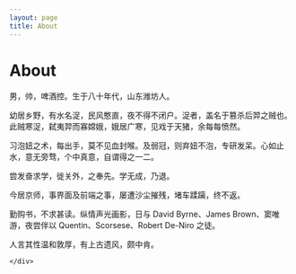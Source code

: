 ```yaml
---
layout: page
title: About
---
```


<h1 class="pagetitle">About</h1>
<div id="content">
	<div class="body">

男，帅，啤酒控。生于八十年代，山东潍坊人。

幼居乡野，有水名浞，民风憨直，夜不得不闭户。浞者，盖名于篡杀后羿之贼也。此贼寒浞，弑夷羿而寡嫦娥，娥居广寒，见戏于天猪，余每每愤然。

习泡妞之术，每出手，莫不见血封喉。及弱冠，则弃妞不泡，专研发呆。心如止水，意无旁骛，个中真意，自谓得之一二。

尝发奋求学，徙关外，之奉先。学无成，乃退。

今居京师，事界面及前端之事，屡遭沙尘摧残，堵车蹂躏，终不返。

勤购书，不求甚读。纵情声光画影，日与 David Byrne、James Brown、窦唯游，夜尝伴以 Quentin、Scorsese、Robert De-Niro 之徒。

人言其性温和敦厚，有上古遗风，颇中肯。

	</div>
</div>